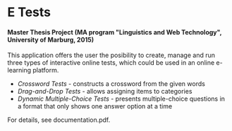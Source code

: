# E Tests
#### Master Thesis Project (MA program "Linguistics and Web Technology", University of Marburg, 2015)

This application offers the user the posibility to create, manage and run three types of interactive online tests, which could be used in an online e-learning platform. 

* _Crossword Tests_ - constructs a crossword from the given words
* _Drag-and-Drop Tests_ - allows assigning items to categories
* _Dynamic Multiple-Choice Tests_ - presents multiple-choice questions in a format that only shows one answer option at a time

For details, see documentation.pdf.
